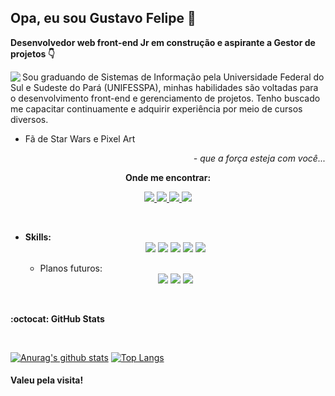 ## Opa, eu sou  Gustavo Felipe 👋
  <b>Desenvolvedor web front-end Jr em construção e aspirante a Gestor de projetos   :point_down:</b>
  
  <div>
    <img align=left src="https://piskel-imgstore-b.appspot.com/img/2c473a51-3407-11eb-9563-23a1f9a7a7cc.gif" min-width="250px" max-width="250px" />

   <p aling=right>
      Sou graduando de Sistemas de Informação pela Universidade Federal do Sul e Sudeste do Pará (UNIFESSPA),
      minhas habilidades são voltadas para o desenvolvimento front-end e gerenciamento de projetos. Tenho buscado me capacitar continuamente
      e adquirir experiência por meio de cursos diversos.
   </p>
   
   <p>
      <ul>
        <li>Fã de Star Wars e Pixel Art</li>  
      </ul>
   </p>
   
   <p align=right>
      <i>- que a força esteja com você...</i>
   </p>
  </div>
  
<div>
  <p align="center"><b>Onde me encontrar:</b></p>
<p align="center">
  
  <a href="https://github.com/gustavofbc" target="_blank">
    <img src="https://img.shields.io/badge/GitHub-100000?style=for-the-badge&logo=github&logoColor=white">
  </a>
  
  <a href="mailto:gustavo.felipebc@gmail.com">
    <img src="https://img.shields.io/badge/Gmail-D14836?style=for-the-badge&logo=gmail&logoColor=white">
  </a>

  <a href="https://www.instagram.com/gustavo_fbc/" target="_blank">
    <img src="https://img.shields.io/badge/instagram-%23E4405F.svg?&style=for-the-badge&logo=instagram&logoColor=white">
  </a>
  
  <a href="https://www.linkedin.com/in/gustavo-felipe-batista-carneiro-9342171a8/" target="_blank">
    <img src="https://img.shields.io/badge/LinkedIn-0077B5?style=for-the-badge&logo=linkedin&logoColor=white">
  </a>
  
</p>
</div>
<br/>

<ul>
  <li><b>Skills:</b></li>
    <div align=center>
      <img src="https://img.shields.io/badge/HTML5-E34F26?style=for-the-badge&logo=html5&logoColor=white">
      <img src="https://img.shields.io/badge/CSS3-1572B6?style=for-the-badge&logo=css3&logoColor=white">
      <img src="https://img.shields.io/badge/JavaScript-F7DF1E?style=for-the-badge&logo=javascript&logoColor=black">
      <img src="https://img.shields.io/badge/Bootstrap-563D7C?style=for-the-badge&logo=bootstrap&logoColor=white">
      <img src="https://img.shields.io/badge/PHP-777BB4?style=for-the-badge&logo=php&logoColor=white">
    </div>
  
  <ul><li>Planos futuros:</li></ul> 
    <div align=center>
      <img src="https://img.shields.io/badge/React-20232A?style=for-the-badge&logo=react&logoColor=61DAFB">
      <img src="https://img.shields.io/badge/TypeScript-007ACC?style=for-the-badge&logo=typescript&logoColor=white">
      <img src="https://img.shields.io/badge/Sass-CC6699?style=for-the-badge&logo=sass&logoColor=white">
    </div>
    
</ul>
<br/>

<b> :octocat: GitHub Stats </b>

<br/>

[![Anurag's github stats](https://github-readme-stats.vercel.app/api?username=gustavofbc&theme=buefy&show_icons=true)](https://github.com/anuraghazra/github-readme-stats) [![Top Langs](https://github-readme-stats.vercel.app/api/top-langs/?username=gustavofbc&layout=compact&theme=buefy)](https://github.com/anuraghazra/github-readme-stats)

#### Valeu pela visita!
